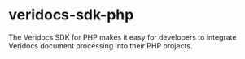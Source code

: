 # veridocs-sdk-php
The Veridocs SDK for PHP makes it easy for developers to integrate Veridocs document processing into their PHP projects.
